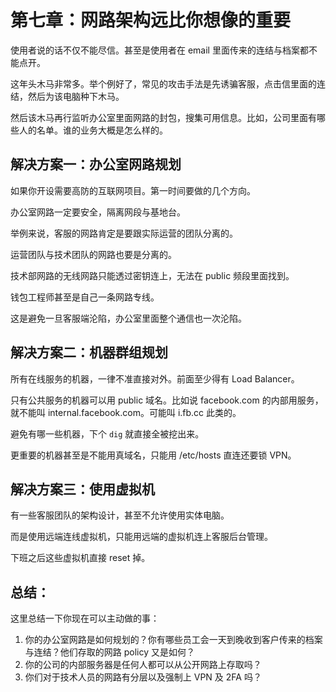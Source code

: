 # 第七章：网路架构远比你想像的重要
使用者说的话不仅不能尽信。甚至是使用者在 email 里面传来的连结与档案都不能点开。

这年头木马非常多。举个例好了，常见的攻击手法是先诱骗客服，点击信里面的连结，然后为该电脑种下木马。

然后该木马再行监听办公室里面网路的封包，搜集可用信息。比如，公司里面有哪些人的名单。谁的业务大概是怎么样的。

## 解决方案一：办公室网路规划

如果你开设需要高防的互联网项目。第一时间要做的几个方向。

办公室网路一定要安全，隔离网段与基地台。

举例来说，客服的网路肯定是要跟实际运营的团队分离的。

运营团队与技术团队的网路也要是分离的。

技术部网路的无线网路只能透过密钥连上，无法在 public 频段里面找到。

钱包工程师甚至是自己一条网路专线。

这是避免一旦客服端沦陷，办公室里面整个通信也一次沦陷。

## 解决方案二：机器群组规划

所有在线服务的机器，一律不准直接对外。前面至少得有 Load Balancer。

只有公共服务的机器可以用 public 域名。比如说 facebook.com 的内部用服务，就不能叫 internal.facebook.com。可能叫 i.fb.cc 此类的。

避免有哪一些机器，下个 `dig` 就直接全被挖出来。

更重要的机器甚至是不能用真域名，只能用 /etc/hosts 直连还要锁 VPN。

## 解决方案三：使用虚拟机

有一些客服团队的架构设计，甚至不允许使用实体电脑。

而是使用远端连线虚拟机，只能用远端的虚拟机连上客服后台管理。

下班之后这些虚拟机直接 reset 掉。


## 总结：

这里总结一下你现在可以主动做的事：

1. 你的办公室网路是如何规划的？你有哪些员工会一天到晚收到客户传来的档案与连结？他们存取的网路 policy 又是如何？
2. 你的公司的内部服务器是任何人都可以从公开网路上存取吗？
3. 你们对于技术人员的网路有分层以及强制上 VPN 及 2FA 吗？
